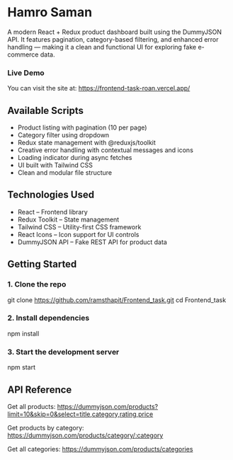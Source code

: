 # Hamro Saman

A modern React + Redux product dashboard built using the DummyJSON API. It features pagination, category-based filtering, and enhanced error handling — making it a clean and functional UI for exploring fake e-commerce data.

### Live Demo

You can visit the site at:
https://frontend-task-roan.vercel.app/

## Available Scripts

- Product listing with pagination (10 per page)
- Category filter using dropdown
- Redux state management with @reduxjs/toolkit
- Creative error handling with contextual messages and icons
- Loading indicator during async fetches
- UI built with Tailwind CSS
- Clean and modular file structure

## Technologies Used

- React – Frontend library
- Redux Toolkit – State management
- Tailwind CSS – Utility-first CSS framework
- React Icons – Icon support for UI controls
- DummyJSON API – Fake REST API for product data

## Getting Started

### 1. Clone the repo

git clone https://github.com/ramsthapit/Frontend_task.git
cd Frontend_task

### 2. Install dependencies

npm install

### 3. Start the development server

npm start

## API Reference

Get all products:
https://dummyjson.com/products?limit=10&skip=0&select=title,category,rating,price

Get products by category:
https://dummyjson.com/products/category/:category

Get all categories:
https://dummyjson.com/products/categories
